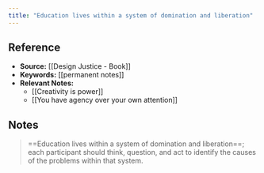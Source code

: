 ```yaml
---
title: "Education lives within a system of domination and liberation"
---
```

## Reference
- **Source:** [[Design Justice - Book]]
- **Keywords:** [[permanent notes]]
- **Relevant Notes:** 
	- [[Creativity is power]]
	- [[You have agency over your own attention]]
## Notes
> ==Education lives within a system of domination and liberation==; each participant should think, question, and act to identify the causes of the problems within that system.